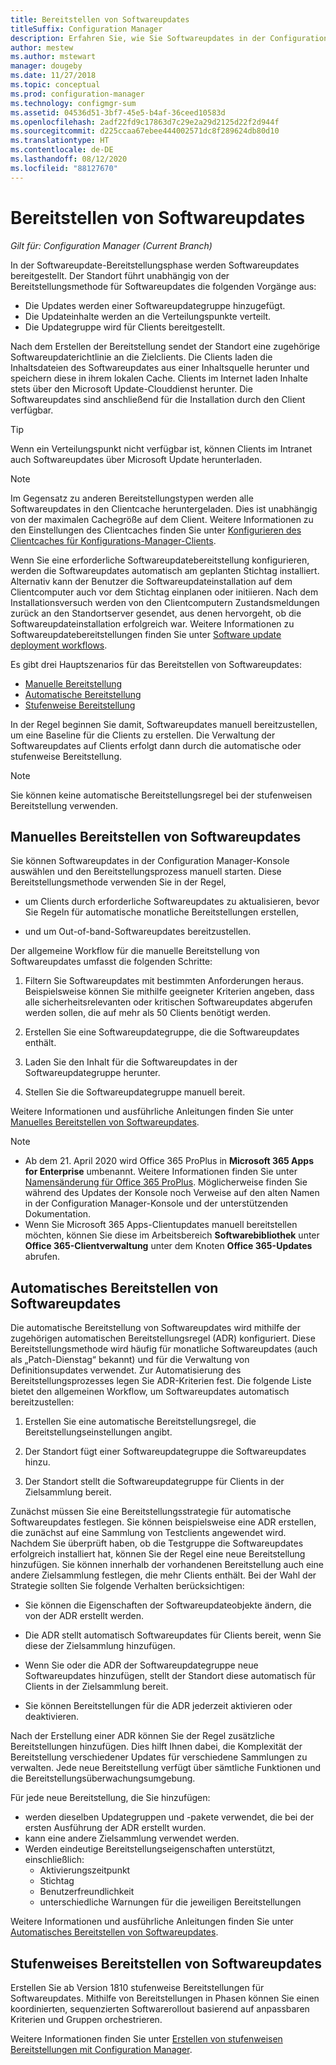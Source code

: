 ```yaml
---
title: Bereitstellen von Softwareupdates
titleSuffix: Configuration Manager
description: Erfahren Sie, wie Sie Softwareupdates in der Configuration Manager-Konsole manuell oder automatisch bereitstellen.
author: mestew
ms.author: mstewart
manager: dougeby
ms.date: 11/27/2018
ms.topic: conceptual
ms.prod: configuration-manager
ms.technology: configmgr-sum
ms.assetid: 04536d51-3bf7-45e5-b4af-36ceed10583d
ms.openlocfilehash: 2adf22fd9c17863d7c29e2a29d2125d22f2d944f
ms.sourcegitcommit: d225ccaa67ebee444002571dc8f289624db80d10
ms.translationtype: HT
ms.contentlocale: de-DE
ms.lasthandoff: 08/12/2020
ms.locfileid: "88127670"
---
```

# <a name="deploy-software-updates"></a>Bereitstellen von Softwareupdates  

*Gilt für: Configuration Manager (Current Branch)*

In der Softwareupdate-Bereitstellungsphase werden Softwareupdates bereitgestellt. Der Standort führt unabhängig von der Bereitstellungsmethode für Softwareupdates die folgenden Vorgänge aus:
- Die Updates werden einer Softwareupdategruppe hinzugefügt.
- Die Updateinhalte werden an die Verteilungspunkte verteilt.
- Die Updategruppe wird für Clients bereitgestellt.  

Nach dem Erstellen der Bereitstellung sendet der Standort eine zugehörige Softwareupdaterichtlinie an die Zielclients. Die Clients laden die Inhaltsdateien des Softwareupdates aus einer Inhaltsquelle herunter und speichern diese in ihrem lokalen Cache. Clients im Internet laden Inhalte stets über den Microsoft Update-Clouddienst herunter. Die Softwareupdates sind anschließend für die Installation durch den Client verfügbar.   

> [!Tip]  
>  Wenn ein Verteilungspunkt nicht verfügbar ist, können Clients im Intranet auch Softwareupdates über Microsoft Update herunterladen.  

> [!NOTE]  
>  Im Gegensatz zu anderen Bereitstellungstypen werden alle Softwareupdates in den Clientcache heruntergeladen. Dies ist unabhängig von der maximalen Cachegröße auf dem Client. Weitere Informationen zu den Einstellungen des Clientcaches finden Sie unter [Konfigurieren des Clientcaches für Konfigurations-Manager-Clients](../../core/clients/manage/manage-clients.md#BKMK_ClientCache).  

Wenn Sie eine erforderliche Softwareupdatebereitstellung konfigurieren, werden die Softwareupdates automatisch am geplanten Stichtag installiert. Alternativ kann der Benutzer die Softwareupdateinstallation auf dem Clientcomputer auch vor dem Stichtag einplanen oder initiieren. Nach dem Installationsversuch werden von den Clientcomputern Zustandsmeldungen zurück an den Standortserver gesendet, aus denen hervorgeht, ob die Softwareupdateinstallation erfolgreich war. Weitere Informationen zu Softwareupdatebereitstellungen  finden Sie unter [Software update deployment workflows](../understand/software-updates-introduction.md#BKMK_DeploymentWorkflows).  

Es gibt drei Hauptszenarios für das Bereitstellen von Softwareupdates: 
- [Manuelle Bereitstellung](#BKMK_ManualDeployment)  
- [Automatische Bereitstellung](#bkmk_auto)  
- [Stufenweise Bereitstellung](#bkmk_phased)  

In der Regel beginnen Sie damit, Softwareupdates manuell bereitzustellen, um eine Baseline für die Clients zu erstellen. Die Verwaltung der Softwareupdates auf Clients erfolgt dann durch die automatische oder stufenweise Bereitstellung.  

> [!Note]  
> Sie können keine automatische Bereitstellungsregel bei der stufenweisen Bereitstellung verwenden.



## <a name="manually-deploy-software-updates"></a><a name="BKMK_ManualDeployment"></a> Manuelles Bereitstellen von Softwareupdates
Sie können Softwareupdates in der Configuration Manager-Konsole auswählen und den Bereitstellungsprozess manuell starten. Diese Bereitstellungsmethode verwenden Sie in der Regel,  

- um Clients durch erforderliche Softwareupdates zu aktualisieren, bevor Sie Regeln für automatische monatliche Bereitstellungen erstellen,  

- und um Out-of-band-Softwareupdates bereitzustellen.  


Der allgemeine Workflow für die manuelle Bereitstellung von Softwareupdates umfasst die folgenden Schritte:  

1. Filtern Sie Softwareupdates mit bestimmten Anforderungen heraus. Beispielsweise können Sie mithilfe geeigneter Kriterien angeben, dass alle sicherheitsrelevanten oder kritischen Softwareupdates abgerufen werden sollen, die auf mehr als 50 Clients benötigt werden.  

2. Erstellen Sie eine Softwareupdategruppe, die die Softwareupdates enthält.  

3. Laden Sie den Inhalt für die Softwareupdates in der Softwareupdategruppe herunter.  

4. Stellen Sie die Softwareupdategruppe manuell bereit.  

Weitere Informationen und ausführliche Anleitungen finden Sie unter [Manuelles Bereitstellen von Softwareupdates](manually-deploy-software-updates.md).

> [!Note]
> - Ab dem 21. April 2020 wird Office 365 ProPlus in **Microsoft 365 Apps for Enterprise** umbenannt. Weitere Informationen finden Sie unter [Namensänderung für Office 365 ProPlus](https://docs.microsoft.com/deployoffice/name-change). Möglicherweise finden Sie während des Updates der Konsole noch Verweise auf den alten Namen in der Configuration Manager-Konsole und der unterstützenden Dokumentation.
> - Wenn Sie Microsoft 365 Apps-Clientupdates manuell bereitstellen möchten, können Sie diese im Arbeitsbereich **Softwarebibliothek** unter **Office 365-Clientverwaltung** unter dem Knoten **Office 365-Updates** abrufen. 

## <a name="automatically-deploy-software-updates"></a><a name="bkmk_auto"></a> Automatisches Bereitstellen von Softwareupdates

Die automatische Bereitstellung von Softwareupdates wird mithilfe der zugehörigen automatischen Bereitstellungsregel (ADR) konfiguriert. Diese Bereitstellungsmethode wird häufig für monatliche Softwareupdates (auch als „Patch-Dienstag“ bekannt) und für die Verwaltung von Definitionsupdates verwendet. Zur Automatisierung des Bereitstellungsprozesses legen Sie ADR-Kriterien fest. Die folgende Liste bietet den allgemeinen Workflow, um Softwareupdates automatisch bereitzustellen:  

1.  Erstellen Sie eine automatische Bereitstellungsregel, die Bereitstellungseinstellungen angibt.  

2.  Der Standort fügt einer Softwareupdategruppe die Softwareupdates hinzu.  

3.  Der Standort stellt die Softwareupdategruppe für Clients in der Zielsammlung bereit.  

Zunächst müssen Sie eine Bereitstellungsstrategie für automatische Softwareupdates festlegen. Sie können beispielsweise eine ADR erstellen, die zunächst auf eine Sammlung von Testclients angewendet wird. Nachdem Sie überprüft haben, ob die Testgruppe die Softwareupdates erfolgreich installiert hat, können Sie der Regel eine neue Bereitstellung hinzufügen. Sie können innerhalb der vorhandenen Bereitstellung auch eine andere Zielsammlung festlegen, die mehr Clients enthält. Bei der Wahl der Strategie sollten Sie folgende Verhalten berücksichtigen:  

- Sie können die Eigenschaften der Softwareupdateobjekte ändern, die von der ADR erstellt werden.   

- Die ADR stellt automatisch Softwareupdates für Clients bereit, wenn Sie diese der Zielsammlung hinzufügen.  

- Wenn Sie oder die ADR der Softwareupdategruppe neue Softwareupdates hinzufügen, stellt der Standort diese automatisch für Clients in der Zielsammlung bereit.  

- Sie können Bereitstellungen für die ADR jederzeit aktivieren oder deaktivieren.  


Nach der Erstellung einer ADR können Sie der Regel zusätzliche Bereitstellungen hinzufügen. Dies hilft Ihnen dabei, die Komplexität der Bereitstellung verschiedener Updates für verschiedene Sammlungen zu verwalten. Jede neue Bereitstellung verfügt über sämtliche Funktionen und die Bereitstellungsüberwachungsumgebung.  

Für jede neue Bereitstellung, die Sie hinzufügen:  

- werden dieselben Updategruppen und -pakete verwendet, die bei der ersten Ausführung der ADR erstellt wurden.  
- kann eine andere Zielsammlung verwendet werden.  
- Werden eindeutige Bereitstellungseigenschaften unterstützt, einschließlich:  
  -   Aktivierungszeitpunkt  
  -   Stichtag  
  -   Benutzerfreundlichkeit  
  -   unterschiedliche Warnungen für die jeweiligen Bereitstellungen  


Weitere Informationen und ausführliche Anleitungen finden Sie unter [Automatisches Bereitstellen von Softwareupdates](automatically-deploy-software-updates.md).



## <a name="deploy-software-updates-in-phases"></a><a name="bkmk_phased"></a> Stufenweises Bereitstellen von Softwareupdates

<!--1358146-->
Erstellen Sie ab Version 1810 stufenweise Bereitstellungen für Softwareupdates. Mithilfe von Bereitstellungen in Phasen können Sie einen koordinierten, sequenzierten Softwarerollout basierend auf anpassbaren Kriterien und Gruppen orchestrieren.

Weitere Informationen finden Sie unter [Erstellen von stufenweisen Bereitstellungen mit Configuration Manager](../../osd/deploy-use/create-phased-deployment-for-task-sequence.md?toc=/sccm/sum/toc.json&bc=/sccm/sum/breadcrumb/toc.json).

